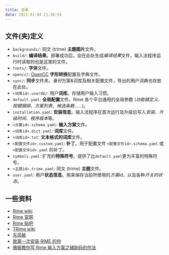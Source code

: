 ```yaml
---
title: 目录
date: 2021-01-04 21:38:54
---
```


## 文件(夹)定义

- `backgrounds/`: 同文 (trime) **主题图片**文件。
- `build/`: **编译结果**。部署成功后，会在此处生成*编译结果*文件，输入法程序运行时读取的也是这里的文件。
- `fonts/`: **字体**文件。
- `opencc/`: [OpenCC](https://github.com/BYVoid/OpenCC) **字形转换**配置及字典文件。
- `sync/`: **同步**文件夹。*备份*方案&词库及相关配置文件，导出的用户词典也存放在此处。
- `<词库id>.userdb/`: 用户**词库**。存储用户输入习惯。
- `default.yaml`: **全局配置**文件。Rime 各个平台通用的全局参数 (*功能键定义*、*按键捆绑*、*方案列表*、*候选条数*……)。
- `installation.yaml`: **安装信息**。输入法程序在首次运行及升级后写入*安装*、*升级时间*、*程序版本*等。
- `<方案id>.schema.yaml`: **输入方案**文件。
- `<词库id>.dict.yaml`: **词库**文件。
- `<词库id>.txt`: **文本格式的词库**文件。
- `<配置文件id>.custom.yaml`: **补丁**。用于配置文件 `<配置文件id>.schema.yaml` 或 `<配置文件id>.yaml` 的补丁。
- `symbols.yaml`: 扩充的**特殊符号**。提供了比`default.yaml`更为丰富的特殊符号。
- `<主题id>.trime.yaml`: 同文 (trime) **主题**文件。
- `user.yaml`: 用户**状态信息**。用来保存当前所使用的*方案id*，以及各种*开关的状态*。

## 一些资料

- [Rime wiki](https://github.com/rime/home/wiki/)
- [Rime 官网](https://rime.im/)
- [Rime 贴吧](https://tieba.baidu.com/f?kw=rime&ie=utf-8)
- [TRime wiki](https://github.com/osfans/trime/wiki/)
- [东风破](https://github.com/rime/plum)
- [致第一次安装 RIME 的你](https://tieba.baidu.com/p/3288634121?pn=1)
- [佛振教你写 Rime 输入方案之辅助码的作法](https://tieba.baidu.com/p/2094178562?pn=1)